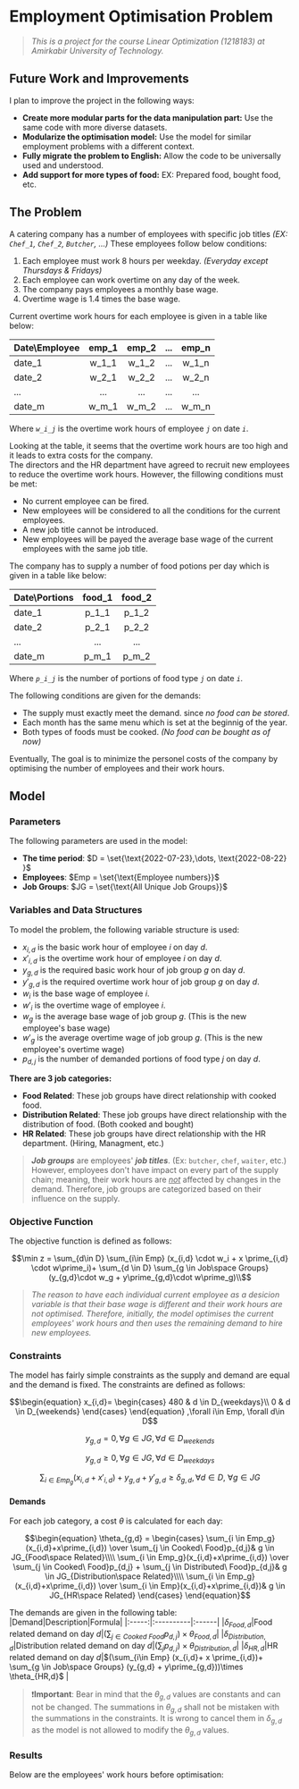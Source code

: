 # Employment Optimisation Problem

> *This is a project for the course Linear Optimization (1218183) at Amirkabir University of Technology.*

## Future Work and Improvements
I plan to improve the project in the following ways:
- **Create more modular parts for the data manipulation part:** Use the same code with more diverse datasets.
- **Modularize the optimisation model:** Use the model for similar employment problems with a different context.
- **Fully migrate the problem to English:** Allow the code to be universally used and understood.
- **Add support for more types of food:** EX: Prepared food, bought food, etc.


## The Problem
A catering company has a number of employees with specific job titles *(EX: `Chef_1`, `Chef_2`, `Butcher`, ...)* These employees follow below conditions:

1. Each employee must work 8 hours per weekday. _(Everyday except Thursdays & Fridays)_
1. Each employee can work overtime on any day of the week.
1. The company pays employees a monthly base wage.
1. Overtime wage is 1.4 times the base wage.

Current overtime work hours for each employee is given in a table like below:

|Date\Employee| emp_1 | emp_2 | ... | emp_n |
|:--------|:-------:|:-------:|:-----:|:-------:|
| date_1 |w_1_1|w_1_2|...|w_1_n|
| date_2 |w_2_1|w_2_2|...|w_2_n|
| ...    |...|...|...|...|
| date_m |w_m_1|w_m_2|...|w_m_n|

Where _`w_i_j`_ is the overtime work hours of employee _`j`_ on date _`i`_.

Looking at the table, it seems that the overtime work hours are too high and it leads to extra costs for the company.  
The directors and the HR department have agreed to recruit new employees to reduce the overtime work hours. However, the fillowing conditions must be met:

- No current employee can be fired.
- New employees will be considered to all the conditions for the current employees.
- A new job title cannot be introduced.
- New employees will be payed the average base wage of the current employees with the same job title.

The company has to supply a number of food potions per day which is given in a table like below:

|Date\Portions| food_1 | food_2 |
|:--------|:-------:|:-------:|
| date_1 |p_1_1|p_1_2|
| date_2 |p_2_1|p_2_2|
| ...    |...|...|
| date_m |p_m_1|p_m_2|

Where _`p_i_j`_ is the number of portions of food type _`j`_ on date _`i`_.

The following conditions are given for the demands:
- The supply must exactly meet the demand. since _no food can be stored_.
- Each month has the same menu which is set at the beginnig of the year.
- Both types of foods must be cooked. _(No food can be bought as of now)_

Eventually, The goal is to minimize the personel costs of the company by optimising the number of employees and their work hours.

## Model

### Parameters
The following parameters are used in the model:
- **The time period**: $D = \set{\text{2022-07-23},\dots, \text{2022-08-22} }$
- **Employees**: $Emp = \set{\text{Employee numbers}}$
- **Job Groups**: $JG = \set{\text{All Unique Job Groups}}$

### Variables and Data Structures
To model the problem, the following variable structure is used:
- $x_{i,d}$ is the basic work hour of employee $i$ on day $d$.
- $x \prime_{i,d}$ is the overtime work hour of employee $i$ on day $d$.
- $y_{g,d}$ is the required basic work hour of job group $g$ on day $d$.
- $y \prime_{g,d}$ is the required overtime work hour of job group $g$ on day $d$.
- $w_i$ is the base wage of employee $i$.
- $w \prime_i$ is the overtime wage of employee $i$.
- $w_g$ is the average base wage of job group $g$. (This is the new employee's base wage)
- $w \prime_g$ is the average overtime wage of job group $g$. (This is the new employee's overtime wage)
- $p_{d,j}$ is the number of demanded portions of food type $j$ on day $d$.

**There are 3 job categories:**
- **Food Related**: These job groups have direct relationship with cooked food.
- **Distribution Related**: These job groups have direct relationship with the distribution of food. (Both cooked and bought)
- **HR Related**: These job groups have direct relationship with the HR department. (Hiring, Managment, etc.)

> _**Job groups**_ are employees' _**job titles**_. (Ex: `butcher`, `chef`, `waiter`, etc.) However, employees don't have impact on every part of the supply chain; meaning, their work hours are <ins>_not_</ins> affected by changes in the demand. Therefore, job groups are categorized based on their influence on the supply.  

### Objective Function
The objective function is defined as follows:
```math
\min z = \sum_{d\in D} \sum_{i\in Emp} (x_{i,d} \cdot w_i + x \prime_{i,d} \cdot w\prime_i)+ \sum_{d \in D} \sum_{g \in Job\space Groups} (y_{g,d}\cdot w_g + y\prime_{g,d}\cdot w\prime_g)\\
```

> _The reason to have each individual current employee as a desicion variable is that their base wage is different and their work hours are not optimised. Therefore, initially, the model optimises the current employees' work hours and then uses the remaining demand to hire new employees._

### Constraints
The model has fairly simple constraints as the supply and demand are equal and the demand is fixed. The constraints are defined as follows:

```math
\begin{equation}
x_{i,d}=
    \begin{cases}
        480 & d \in D_{weekdays}\\
        0 & d \in D_{weekends}
    \end{cases}
\end{equation}
,\forall i\in Emp, \forall d\in D
``` 
```math
\begin{equation}
y_{g,d} = 0
\end{equation}
,\forall g\in JG, \forall d\in D_{weekends}
```
```math
\begin{equation}
y_{g,d} \geq 0
\end{equation}
,\forall g\in JG, \forall d\in D_{weekdays}
```
```math
\begin{equation}
\sum_{i \in {Emp_{g}}} (x_{i,d} + x\prime_{i,d}) +
y_{g,d}+y\prime_{g,d}
\geq \delta_{g,d}
,\forall d \in D,\ \forall g \in JG
\end{equation}
```


#### Demands
For each job category, a cost $\theta$ is calculated for each day:  
```math
\begin{equation}
\theta_{g,d} = 
    \begin{cases}
        \sum_{i \in Emp_g}(x_{i,d}+x\prime_{i,d}) \over \sum_{j \in Cooked\ Food}p_{d,j}& g \in JG_{Food\space Related}\\\\

        \sum_{i \in Emp_g}(x_{i,d}+x\prime_{i,d}) \over \sum_{j \in Cooked\ Food}p_{d,j} + \sum_{j \in Distributed\ Food}p_{d,j}& g \in JG_{Distribution\space Related}\\\\

        \sum_{i \in Emp_g}(x_{i,d}+x\prime_{i,d}) \over \sum_{i \in Emp}(x_{i,d}+x\prime_{i,d})& g \in JG_{HR\space Related}
    \end{cases}
\end{equation}
```

The demands are given in the following table:  
|Demand|Description|Formula|
|:-----:|:----------|:------|
|$\delta_{Food,d}$|Food related demand on day $d$|$(\sum_{j \in Cooked\ Food}p_{d,j}) \times \theta_{Food,d}$|
|$\delta_{Distribution,d}$|Distribution related demand on day $d$|$(\sum_{j}p_{d,j}) \times \theta_{Distribution,d}$|
|$\delta_{HR,d}$|HR related demand on day $d$|$(\sum_{i\in Emp} (x_{i,d}+ x \prime_{i,d})+ \sum_{g \in Job\space Groups} (y_{g,d} + y\prime_{g,d}))\times \theta_{HR,d}$ |


> ❗️**Important**: Bear in mind that the $\theta_{g,d}$ values are constants and can not be changed. The summations in $\theta_{g,d}$ shall not be mistaken with the summations in the constraints. It is wrong to cancel them in $\delta_{g,d}$ as the model is not allowed to modify the $\theta_{g,d}$ values.

### Results
Below are the employees' work hours before optimisation:

<script src="https://cdn.plot.ly/plotly-latest.min.js"></script>
<div id="dfa693da-b300-4bbf-b94c-ab2f33f426d1" class="plotly-graph-div" style="height:100%; width:100%;"></div>
<script type="text/javascript">
window.PLOTLYENV=window.PLOTLYENV || {};if (document.getElementById("dfa693da-b300-4bbf-b94c-ab2f33f426d1")) {Plotly.newPlot("dfa693da-b300-4bbf-b94c-ab2f33f426d1",[{"name":"Optimized Total","opacity":1,"x":["2022-07-23T00:00:00","2022-07-24T00:00:00","2022-07-25T00:00:00","2022-07-26T00:00:00","2022-07-27T00:00:00","2022-07-28T00:00:00","2022-07-29T00:00:00","2022-07-30T00:00:00","2022-07-31T00:00:00","2022-08-01T00:00:00","2022-08-02T00:00:00","2022-08-03T00:00:00","2022-08-04T00:00:00","2022-08-05T00:00:00","2022-08-06T00:00:00","2022-08-07T00:00:00","2022-08-08T00:00:00","2022-08-09T00:00:00","2022-08-10T00:00:00","2022-08-11T00:00:00","2022-08-12T00:00:00","2022-08-13T00:00:00","2022-08-14T00:00:00","2022-08-15T00:00:00","2022-08-16T00:00:00","2022-08-17T00:00:00","2022-08-18T00:00:00","2022-08-19T00:00:00","2022-08-20T00:00:00","2022-08-21T00:00:00","2022-08-22T00:00:00"],"y":[94560.0,94560.0,94560.0,94560.0,94560.0,0.0,0.0,94560.0,94560.0,94560.0,94560.0,94560.0,0.0,0.0,94560.0,94560.0,94560.0,94560.0,94560.0,32927.0,36374.0,94560.0,94560.0,94560.0,94560.0,94560.0,55198.0,24846.0,94560.0,94560.0,94560.0],"type":"scatter"},{"name":"Old total","opacity":0.4,"x":["2022-07-23T00:00:00","2022-07-24T00:00:00","2022-07-25T00:00:00","2022-07-26T00:00:00","2022-07-27T00:00:00","2022-07-28T00:00:00","2022-07-29T00:00:00","2022-07-30T00:00:00","2022-07-31T00:00:00","2022-08-01T00:00:00","2022-08-02T00:00:00","2022-08-03T00:00:00","2022-08-04T00:00:00","2022-08-05T00:00:00","2022-08-06T00:00:00","2022-08-07T00:00:00","2022-08-08T00:00:00","2022-08-09T00:00:00","2022-08-10T00:00:00","2022-08-11T00:00:00","2022-08-12T00:00:00","2022-08-13T00:00:00","2022-08-14T00:00:00","2022-08-15T00:00:00","2022-08-16T00:00:00","2022-08-17T00:00:00","2022-08-18T00:00:00","2022-08-19T00:00:00","2022-08-20T00:00:00","2022-08-21T00:00:00","2022-08-22T00:00:00"],"y":[88217,85409,85111,88857,85712,20416,25661,87218,86054,85099,84661,83841,25813,25791,86614,106904,110057,84200,86310,23483,30021,88004,98715,92369,90096,93508,39824,18446,83206,87944,90551],"type":"scatter"}],{"template":{"data":{"barpolar":[{"marker":{"line":{"color":"#E5ECF6","width":0.5},"pattern":{"fillmode":"overlay","size":10,"solidity":0.2}},"type":"barpolar"}],"bar":[{"error_x":{"color":"#2a3f5f"},"error_y":{"color":"#2a3f5f"},"marker":{"line":{"color":"#E5ECF6","width":0.5},"pattern":{"fillmode":"overlay","size":10,"solidity":0.2}},"type":"bar"}],"carpet":[{"aaxis":{"endlinecolor":"#2a3f5f","gridcolor":"white","linecolor":"white","minorgridcolor":"white","startlinecolor":"#2a3f5f"},"baxis":{"endlinecolor":"#2a3f5f","gridcolor":"white","linecolor":"white","minorgridcolor":"white","startlinecolor":"#2a3f5f"},"type":"carpet"}],"choropleth":[{"colorbar":{"outlinewidth":0,"ticks":""},"type":"choropleth"}],"contourcarpet":[{"colorbar":{"outlinewidth":0,"ticks":""},"type":"contourcarpet"}],"contour":[{"colorbar":{"outlinewidth":0,"ticks":""},"colorscale":[[0.0,"#0d0887"],[0.1111111111111111,"#46039f"],[0.2222222222222222,"#7201a8"],[0.3333333333333333,"#9c179e"],[0.4444444444444444,"#bd3786"],[0.5555555555555556,"#d8576b"],[0.6666666666666666,"#ed7953"],[0.7777777777777778,"#fb9f3a"],[0.8888888888888888,"#fdca26"],[1.0,"#f0f921"]],"type":"contour"}],"heatmapgl":[{"colorbar":{"outlinewidth":0,"ticks":""},"colorscale":[[0.0,"#0d0887"],[0.1111111111111111,"#46039f"],[0.2222222222222222,"#7201a8"],[0.3333333333333333,"#9c179e"],[0.4444444444444444,"#bd3786"],[0.5555555555555556,"#d8576b"],[0.6666666666666666,"#ed7953"],[0.7777777777777778,"#fb9f3a"],[0.8888888888888888,"#fdca26"],[1.0,"#f0f921"]],"type":"heatmapgl"}],"heatmap":[{"colorbar":{"outlinewidth":0,"ticks":""},"colorscale":[[0.0,"#0d0887"],[0.1111111111111111,"#46039f"],[0.2222222222222222,"#7201a8"],[0.3333333333333333,"#9c179e"],[0.4444444444444444,"#bd3786"],[0.5555555555555556,"#d8576b"],[0.6666666666666666,"#ed7953"],[0.7777777777777778,"#fb9f3a"],[0.8888888888888888,"#fdca26"],[1.0,"#f0f921"]],"type":"heatmap"}],"histogram2dcontour":[{"colorbar":{"outlinewidth":0,"ticks":""},"colorscale":[[0.0,"#0d0887"],[0.1111111111111111,"#46039f"],[0.2222222222222222,"#7201a8"],[0.3333333333333333,"#9c179e"],[0.4444444444444444,"#bd3786"],[0.5555555555555556,"#d8576b"],[0.6666666666666666,"#ed7953"],[0.7777777777777778,"#fb9f3a"],[0.8888888888888888,"#fdca26"],[1.0,"#f0f921"]],"type":"histogram2dcontour"}],"histogram2d":[{"colorbar":{"outlinewidth":0,"ticks":""},"colorscale":[[0.0,"#0d0887"],[0.1111111111111111,"#46039f"],[0.2222222222222222,"#7201a8"],[0.3333333333333333,"#9c179e"],[0.4444444444444444,"#bd3786"],[0.5555555555555556,"#d8576b"],[0.6666666666666666,"#ed7953"],[0.7777777777777778,"#fb9f3a"],[0.8888888888888888,"#fdca26"],[1.0,"#f0f921"]],"type":"histogram2d"}],"histogram":[{"marker":{"pattern":{"fillmode":"overlay","size":10,"solidity":0.2}},"type":"histogram"}],"mesh3d":[{"colorbar":{"outlinewidth":0,"ticks":""},"type":"mesh3d"}],"parcoords":[{"line":{"colorbar":{"outlinewidth":0,"ticks":""}},"type":"parcoords"}],"pie":[{"automargin":true,"type":"pie"}],"scatter3d":[{"line":{"colorbar":{"outlinewidth":0,"ticks":""}},"marker":{"colorbar":{"outlinewidth":0,"ticks":""}},"type":"scatter3d"}],"scattercarpet":[{"marker":{"colorbar":{"outlinewidth":0,"ticks":""}},"type":"scattercarpet"}],"scattergeo":[{"marker":{"colorbar":{"outlinewidth":0,"ticks":""}},"type":"scattergeo"}],"scattergl":[{"marker":{"colorbar":{"outlinewidth":0,"ticks":""}},"type":"scattergl"}],"scattermapbox":[{"marker":{"colorbar":{"outlinewidth":0,"ticks":""}},"type":"scattermapbox"}],"scatterpolargl":[{"marker":{"colorbar":{"outlinewidth":0,"ticks":""}},"type":"scatterpolargl"}],"scatterpolar":[{"marker":{"colorbar":{"outlinewidth":0,"ticks":""}},"type":"scatterpolar"}],"scatter":[{"fillpattern":{"fillmode":"overlay","size":10,"solidity":0.2},"type":"scatter"}],"scatterternary":[{"marker":{"colorbar":{"outlinewidth":0,"ticks":""}},"type":"scatterternary"}],"surface":[{"colorbar":{"outlinewidth":0,"ticks":""},"colorscale":[[0.0,"#0d0887"],[0.1111111111111111,"#46039f"],[0.2222222222222222,"#7201a8"],[0.3333333333333333,"#9c179e"],[0.4444444444444444,"#bd3786"],[0.5555555555555556,"#d8576b"],[0.6666666666666666,"#ed7953"],[0.7777777777777778,"#fb9f3a"],[0.8888888888888888,"#fdca26"],[1.0,"#f0f921"]],"type":"surface"}],"table":[{"cells":{"fill":{"color":"#EBF0F8"},"line":{"color":"white"}},"header":{"fill":{"color":"#C8D4E3"},"line":{"color":"white"}},"type":"table"}]},"layout":{"annotationdefaults":{"arrowcolor":"#2a3f5f","arrowhead":0,"arrowwidth":1},"autotypenumbers":"strict","coloraxis":{"colorbar":{"outlinewidth":0,"ticks":""}},"colorscale":{"diverging":[[0,"#8e0152"],[0.1,"#c51b7d"],[0.2,"#de77ae"],[0.3,"#f1b6da"],[0.4,"#fde0ef"],[0.5,"#f7f7f7"],[0.6,"#e6f5d0"],[0.7,"#b8e186"],[0.8,"#7fbc41"],[0.9,"#4d9221"],[1,"#276419"]],"sequential":[[0.0,"#0d0887"],[0.1111111111111111,"#46039f"],[0.2222222222222222,"#7201a8"],[0.3333333333333333,"#9c179e"],[0.4444444444444444,"#bd3786"],[0.5555555555555556,"#d8576b"],[0.6666666666666666,"#ed7953"],[0.7777777777777778,"#fb9f3a"],[0.8888888888888888,"#fdca26"],[1.0,"#f0f921"]],"sequentialminus":[[0.0,"#0d0887"],[0.1111111111111111,"#46039f"],[0.2222222222222222,"#7201a8"],[0.3333333333333333,"#9c179e"],[0.4444444444444444,"#bd3786"],[0.5555555555555556,"#d8576b"],[0.6666666666666666,"#ed7953"],[0.7777777777777778,"#fb9f3a"],[0.8888888888888888,"#fdca26"],[1.0,"#f0f921"]]},"colorway":["#636efa","#EF553B","#00cc96","#ab63fa","#FFA15A","#19d3f3","#FF6692","#B6E880","#FF97FF","#FECB52"],"font":{"color":"#2a3f5f"},"geo":{"bgcolor":"white","lakecolor":"white","landcolor":"#E5ECF6","showlakes":true,"showland":true,"subunitcolor":"white"},"hoverlabel":{"align":"left"},"hovermode":"closest","mapbox":{"style":"light"},"paper_bgcolor":"white","plot_bgcolor":"#E5ECF6","polar":{"angularaxis":{"gridcolor":"white","linecolor":"white","ticks":""},"bgcolor":"#E5ECF6","radialaxis":{"gridcolor":"white","linecolor":"white","ticks":""}},"scene":{"xaxis":{"backgroundcolor":"#E5ECF6","gridcolor":"white","gridwidth":2,"linecolor":"white","showbackground":true,"ticks":"","zerolinecolor":"white"},"yaxis":{"backgroundcolor":"#E5ECF6","gridcolor":"white","gridwidth":2,"linecolor":"white","showbackground":true,"ticks":"","zerolinecolor":"white"},"zaxis":{"backgroundcolor":"#E5ECF6","gridcolor":"white","gridwidth":2,"linecolor":"white","showbackground":true,"ticks":"","zerolinecolor":"white"}},"shapedefaults":{"line":{"color":"#2a3f5f"}},"ternary":{"aaxis":{"gridcolor":"white","linecolor":"white","ticks":""},"baxis":{"gridcolor":"white","linecolor":"white","ticks":""},"bgcolor":"#E5ECF6","caxis":{"gridcolor":"white","linecolor":"white","ticks":""}},"title":{"x":0.05},"xaxis":{"automargin":true,"gridcolor":"white","linecolor":"white","ticks":"","title":{"standoff":15},"zerolinecolor":"white","zerolinewidth":2},"yaxis":{"automargin":true,"gridcolor":"white","linecolor":"white","ticks":"","title":{"standoff":15},"zerolinecolor":"white","zerolinewidth":2}}},"title":{"text":"FOOD"},"xaxis":{"title":{"text":"Date"}},"yaxis":{"title":{"text":"Minutes"}}},{"responsive": true})};
</script>
